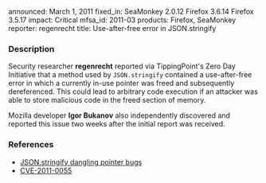 announced: March 1, 2011
fixed_in: SeaMonkey 2.0.12
          Firefox 3.6.14
          Firefox 3.5.17
impact: Critical
mfsa_id: 2011-03
products: Firefox, SeaMonkey
reporter: regenrecht
title: Use-after-free error in JSON.stringify

<h3>Description</h3>

<p>Security researcher <strong>regenrecht</strong> reported via
TippingPoint's Zero Day Initiative that a method used
by <code>JSON.stringify</code> contained a use-after-free error in
which a currently in-use pointer was freed and subsequently
dereferenced.  This could lead to arbitrary code execution if an
attacker was able to store malicious code in the freed section of
memory.</p>

<p>Mozilla developer <strong>Igor Bukanov</strong> also independently
discovered and reported this issue two weeks after the initial
report was received.</p>

<h3>References</h3>

<ul>
  <li><a href="https://bugzilla.mozilla.org/buglist.cgi?bug_id=616009,619255">JSON.stringify dangling pointer bugs</a></li>
  <li><a class="ex-ref" href="http://cve.mitre.org/cgi-bin/cvename.cgi?name=CVE-2011-0055">CVE-2011-0055</a></li>
</ul>





